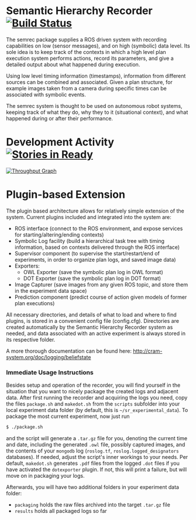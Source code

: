 Semantic Hierarchy Recorder [![Build Status](https://travis-ci.org/code-iai/semrec.svg?branch=master)](https://travis-ci.org/code-iai/semrec)
===

The semrec package supplies a ROS driven system with recording
capabilities on low (sensor messages), and on high (symbolic) data
level. Its sole idea is to keep track of the contexts in which a high
level plan execution system performs actions, record its parameters,
and give a detailed output about what happened during execution.

Using low level timing information (timestamps), information from
different sources can be combined and associated. Given a plan
structure, for example images taken from a camera during specific
times can be associated with symbolic events.

The semrec system is thought to be used on autonomous robot systems,
keeping track of what they do, why they to it (situational context),
and what happened during or after their performance.


Development Activity [![Stories in Ready](https://badge.waffle.io/code-iai/semrec.png?label=ready&title=Ready)](http://waffle.io/code-iai/semrec)
===

[![Throughput Graph](https://graphs.waffle.io/code-iai/semrec/throughput.svg)](https://waffle.io/code-iai/semrec/metrics) 


Plugin-based Extension
===

The plugin based architecture allows for relatively simple extension
of the system. Current plugins included and integrated into the system
are:

 * ROS interface (connect to the ROS environment, and expose services for starting/altering/ending contexts)
 * Symbolic Log facility (build a hierarchical task tree with timing information, based on contexts delivered through the ROS interface)
 * Supervisor component (to supervise the start/restart/end of experiments, in order to organize plan logs, and saved image data)
 * Exporters:
   * OWL Exporter (save the symbolic plan log in OWL format)
   * DOT Exporter (save the symbolic plan log in DOT format)
 * Image Capturer (save images from any given ROS topic, and store them in the experiment data space)
 * Prediction component (predict course of action given models of former plan executions)

All necessary directories, and details of what to load and where to find plugins, is stored in a convenient config file (config.cfg). Directories are created automatically by the Semantic Hierarchy Recorder system as needed, and data associated with an active experiment is always stored in its respective folder.

A more thorough documentation can be found here: http://cram-system.org/doc/logging/beliefstate


### Immediate Usage Instructions

Besides setup and operation of the recorder, you will find yourself in the situation that you want to nicely package the created logs and adjacent data.
After first running the recorder and acquiring the logs you need, copy the files `package.sh` and `makedot.sh` from the `scripts` subfolder into your local experiment data folder (by default, this is `~/sr_experimental_data`). To package the most current experiment, now just run

```bash
$ ./package.sh
```

and the script will generate a `.tar.gz` file for you, denoting the current time and date, including the generated `.owl` file, possibly captured images, and the contents of your `mongodb` log (`roslog.tf`, `roslog.logged_designators` databases). If needed, adjust the script's inner workings to your needs. Per default, `makedot.sh` generates `.pdf` files from the logged `.dot` files if you have activated the `dotexporter` plugin. If not, this will print a failure, but will move on in packaging your logs.

Afterwards, you will have two additional folders in your experiment data folder:

 * `packaging` holds the raw files archived into the target `.tar.gz` file
 * `results` holds all packaged logs so far
